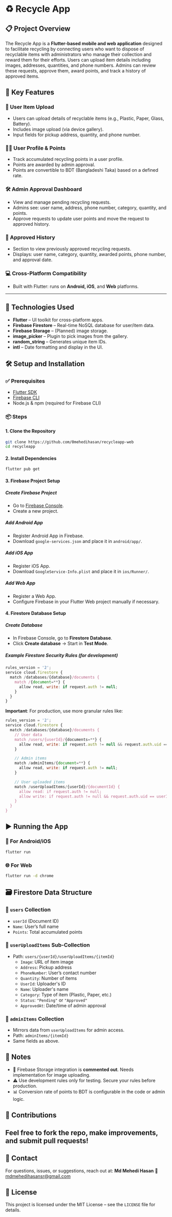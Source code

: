 # ♻️ Recycle App
## 📋 Project Overview
The Recycle App is a **Flutter-based mobile and web application** designed to facilitate recycling by connecting users who want to dispose of recyclable items with administrators who manage their collection and reward them for their efforts. Users can upload item details including images, addresses, quantities, and phone numbers. Admins can review these requests, approve them, award points, and track a history of approved items.
## 🚀 Key Features
### 🧾 User Item Upload
- Users can upload details of recyclable items (e.g., Plastic, Paper, Glass, Battery).
- Includes image upload (via device gallery).
- Input fields for pickup address, quantity, and phone number.
### 🧑‍💼 User Profile & Points
- Track accumulated recycling points in a user profile.
- Points are awarded by admin approval.
- Points are convertible to BDT (Bangladeshi Taka) based on a defined rate.
### 🛠️ Admin Approval Dashboard
- View and manage pending recycling requests.
- Admins see: user name, address, phone number, category, quantity, and points.
- Approve requests to update user points and move the request to approved history.
### 📜 Approved History
- Section to view previously approved recycling requests.
- Displays: user name, category, quantity, awarded points, phone number, and approval date.
### 💻 Cross-Platform Compatibility
- Built with Flutter: runs on **Android, iOS**, and **Web** platforms.
---
## 🧪 Technologies Used

- **Flutter** – UI toolkit for cross-platform apps.
- **Firebase Firestore** – Real-time NoSQL database for user/item data.
- **Firebase Storage** – (Planned) image storage.
- **image_picker** – Plugin to pick images from the gallery.
- **random_string** – Generates unique item IDs.
- **intl** – Date formatting and display in the UI.

## 🛠️ Setup and Installation
### ✅ Prerequisites
- [Flutter SDK](https://flutter.dev/docs/get-started/install)
- [Firebase CLI](https://firebase.google.com/docs/cli)
- Node.js & npm (required for Firebase CLI)
### 📦 Steps
#### 1. Clone the Repository
```bash
git clone https://github.com/0mehedihasan/recycleapp-web
cd recycleapp
````
#### 2. Install Dependencies
```bash
flutter pub get
```
#### 3. Firebase Project Setup
##### Create Firebase Project
* Go to [Firebase Console](https://console.firebase.google.com/).
* Create a new project.
##### Add Android App
* Register Android App in Firebase.
* Download `google-services.json` and place it in `android/app/`.
##### Add iOS App
* Register iOS App.
* Download `GoogleService-Info.plist` and place it in `ios/Runner/`.

##### Add Web App
* Register a Web App.
* Configure Firebase in your Flutter Web project manually if necessary.
#### 4. Firestore Database Setup
##### Create Database
* In Firebase Console, go to **Firestore Database**.
* Click **Create database** → Start in **Test Mode**.
##### Example Firestore Security Rules (for development)
```js
rules_version = '2';
service cloud.firestore {
  match /databases/{database}/documents {
    match /{document=**} {
      allow read, write: if request.auth != null;
    }
  }
}
```
**Important**: For production, use more granular rules like:
```js
rules_version = '2';
service cloud.firestore {
  match /databases/{database}/documents {
    // User data
    match /users/{userId}/{documents=**} {
      allow read, write: if request.auth != null && request.auth.uid == userId;
    }

    // Admin items
    match /adminItems/{document=**} {
      allow read, write: if request.auth != null;
    }

    // User uploaded items
    match /userUploadItems/{userId}/{documentId} {
      allow read: if request.auth != null;
      allow write: if request.auth != null && request.auth.uid == userId;
    }
  }
}
```
## ▶️ Running the App
### 📱 For Android/iOS
```bash
flutter run
```
### 🌐 For Web
```bash
flutter run -d chrome
```
## 🗃️ Firestore Data Structure
### 🔹 `users` Collection
  * `userId` (Document ID)
  * `Name`: User’s full name
  * `Points`: Total accumulated points
### 🔹 `userUploadItems` Sub-Collection
* Path: `users/{userId}/userUploadItems/{itemId}`
  * `Image`: URL of item image
  * `Address`: Pickup address
  * `PhoneNumber`: User’s contact number
  * `Quantity`: Number of items
  * `UserId`: Uploader's ID
  * `Name`: Uploader's name
  * `Category`: Type of item (Plastic, Paper, etc.)
  * `Status`: `"Pending"` or `"Approved"`
  * `ApprovedAt`: Date/time of admin approval
### 🔹 `adminItems` Collection
* Mirrors data from `userUploadItems` for admin access.
* Path: `adminItems/{itemId}`
* Same fields as above.
## 📌 Notes
* 🔐 Firebase Storage integration is **commented out**. Needs implementation for image uploading.
* ⚠️ Use development rules only for testing. Secure your rules before production.
* 📊 Conversion rate of points to BDT is configurable in the code or admin logic.
## 🤝 Contributions
Feel free to fork the repo, make improvements, and submit pull requests!
---
## 📧 Contact
For questions, issues, or suggestions, reach out at:
**Md Mehedi Hasan**
📩 [mdmehedihasansr@gmail.com](mailto:mdmehedihasansr@gmail.com)
## 📜 License
This project is licensed under the MIT License – see the `LICENSE` file for details.
